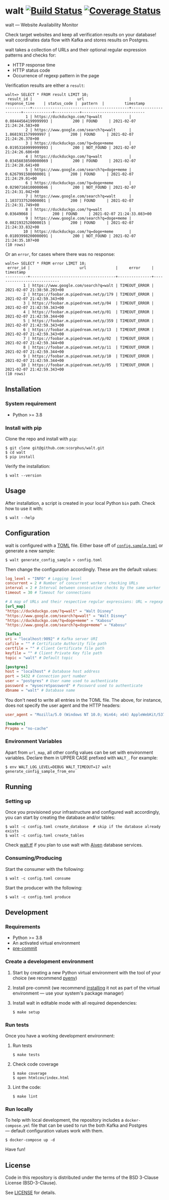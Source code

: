 # walt [![Build Status][build-badge]][action-link] [![Coverage Status][codecov-badge]][codecov-link]

walt — Website Availability Monitor

Check target websites and keep all verification results on your database! walt
coordinates data flow with Kafka and stores results on Postgres.

walt takes a collection of URLs and their optional regular expression patterns
and checks for:

-   HTTP response time
-   HTTP status code
-   Occurrence of regexp pattern in the page

Verification results are either a `result`:

    walt=> SELECT * FROM result LIMIT 10;
     result_id |                    url                    |    response_time    | status_code |  pattern  |         timestamp          
    -----------+-------------------------------------------+---------------------+-------------+-----------+----------------------------
             1 | https://duckduckgo.com/?q=walt            | 0.08444564199999993 |         200 | FOUND     | 2021-02-07 21:24:24.583+00
             2 | https://www.google.com/search?q=walt      |  1.8681911579999997 |         200 | FOUND     | 2021-02-07 21:24:26.378+00
             3 | https://duckduckgo.com/?q=doge+meme       | 0.01953169999999993 |         200 | NOT_FOUND | 2021-02-07 21:24:26.606+00
             4 | https://duckduckgo.com/?q=walt            | 0.03456038500000069 |         200 | FOUND     | 2021-02-07 21:24:28.641+00
             5 | https://www.google.com/search?q=doge+meme |  0.6267991500000001 |         200 | FOUND     | 2021-02-07 21:24:29.01+00
             6 | https://duckduckgo.com/?q=doge+meme       | 0.02907168100000046 |         200 | NOT_FOUND | 2021-02-07 21:24:31.042+00
             7 | https://www.google.com/search?q=walt      |  1.1037337520000001 |         200 | FOUND     | 2021-02-07 21:24:31.749+00
             8 | https://duckduckgo.com/?q=walt            |          0.03649068 |         200 | FOUND     | 2021-02-07 21:24:33.083+00
             9 | https://www.google.com/search?q=doge+meme |  0.0821932520000015 |         200 | FOUND     | 2021-02-07 21:24:33.832+00
            10 | https://duckduckgo.com/?q=doge+meme       | 0.01893998200000091 |         200 | NOT_FOUND | 2021-02-07 21:24:35.107+00
    (10 rows)

Or an `error`, for cases where there was no response:

    walt=> SELECT * FROM error LIMIT 10;
     error_id |                      url             |     error     |         timestamp          
    ----------+--------------------------------------+---------------+----------------------------
            1 | https://www.google.com/search?q=walt | TIMEOUT_ERROR | 2021-02-07 21:38:50.293+00
            2 | https://foobar.m.pipedream.net/p/179 | TIMEOUT_ERROR | 2021-02-07 21:42:59.343+00
            3 | https://foobar.m.pipedream.net/p/04  | TIMEOUT_ERROR | 2021-02-07 21:42:59.343+00
            4 | https://foobar.m.pipedream.net/p/01  | TIMEOUT_ERROR | 2021-02-07 21:42:59.344+00
            5 | https://foobar.m.pipedream.net/p/359 | TIMEOUT_ERROR | 2021-02-07 21:42:59.343+00
            6 | https://foobar.m.pipedream.net/p/13  | TIMEOUT_ERROR | 2021-02-07 21:42:59.343+00
            7 | https://foobar.m.pipedream.net/p/02  | TIMEOUT_ERROR | 2021-02-07 21:42:59.344+00
            8 | https://foobar.m.pipedream.net/p/11  | TIMEOUT_ERROR | 2021-02-07 21:42:59.344+00
            9 | https://foobar.m.pipedream.net/p/10  | TIMEOUT_ERROR | 2021-02-07 21:42:59.344+00
           10 | https://foobar.m.pipedream.net/p/05  | TIMEOUT_ERROR | 2021-02-07 21:42:59.343+00
    (10 rows)

## Installation

### System requirement

-   Python >= 3.8

### Install with pip

Clone the repo and install with `pip`:

    $ git clone git@github.com:scorphus/walt.git
    $ cd walt
    $ pip install

Verify the installation:

    $ walt --version

## Usage

After installation, a script is created in your local Python `bin` path. Check
how to use it with:

    $ walt --help

## Configuration

walt is configured with a [TOML][] file. Either base off of
[`config.sample.toml`][config.sample.toml] or generate a new sample:

    $ walt generate_config_sample > config.toml

Then change the configuration accordingly. These are the default values:

```toml
log_level = "INFO" # Logging level
concurrent = 2 # Number of concurrent workers checking URLs
interval = 2 # Interval between consecutive checks by the same worker
timeout = 30 # Timeout for connections

# A map of URLs and their respective regular expressions: URL = regexp pattern
[url_map]
"https://duckduckgo.com/?q=walt" = "Walt Disney"
"https://www.google.com/search?q=walt" = "Walt Disney"
"https://duckduckgo.com/?q=doge+meme" = "Kabosu"
"https://www.google.com/search?q=doge+meme" = "Kabosu"

[kafka]
uri = "localhost:9092" # Kafka server URI
cafile = "" # Certificate Authority file path
certfile = "" # Client Certificate file path
keyfile = "" # Client Private Key file path
topic = "walt" # Default topic

[postgres]
host = "localhost" # Database host address
port = 5432 # Connection port number
user = "postgres" # User name used to authenticate
password = "mysecretpassword" # Password used to authenticate
dbname = "walt" # Database name

```

You don't need to write all entries in the TOML file. The above, for instance,
does not specify the user agent and the HTTP headers:

```toml
user_agent = "Mozilla/5.0 (Windows NT 10.0; Win64; x64) AppleWebKit/537.36 (KHTML, like Gecko) Chrome/87.0.4280.141 Safari/537.36"

[headers]
Pragma = "no-cache"
```

### Environment Variables

Apart from `url_map`, all other config values can be set with environment
variables. Declare them in UPPER CASE prefixed with `WALT_`. For example:

    $ env WALT_LOG_LEVEL=DEBUG WALT_TIMEOUT=17 walt generate_config_sample_from_env

## Running

### Setting up

Once you provisioned your infrastructure and configured walt accordingly, you
can start by creating the database and/or tables:

    $ walt -c config.toml create_database  # skip if the database already exists
    $ walt -c config.toml create_tables

Check [walt.tf][] if you plan to use walt with [Aiven][] database services.

### Consuming/Producing

Start the consumer with the following:

    $ walt -c config.toml consume

Start the producer with the following:

    $ walt -c config.toml produce

## Development

### Requirements

-   Python >= 3.8
-   An activated virtual environment
-   [pre-commit][]

### Create a development environment

1.  Start by creating a new Python virtual environment with the tool of your
    choice (we recommend [pyenv][])

2.  Install pre-commit (we recommend [installing][pre-commit-install] it not as
    part of the virtual environment — use your system's package manager)

3.  Install walt in editable mode with all required dependencies:

        $ make setup

### Run tests

Once you have a working development environment:

1.  Run tests

        $ make tests

2.  Check code coverage

        $ make coverage
        $ open htmlcov/index.html

3.  Lint the code:

        $ make lint

### Run locally

To help with local development, the repository includes a `docker-compose.yml`
file that can be used to run the both Kafka and Postgres — default configuration
values work with them.

    $ docker-compose up -d

Have fun!

## License

Code in this repository is distributed under the terms of the BSD 3-Clause
License (BSD-3-Clause).

See [LICENSE][] for details.

[build-badge]: https://github.com/scorphus/walt/workflows/Python/badge.svg
[action-link]: https://github.com/scorphus/walt/actions?query=workflow%3APython
[codecov-badge]: https://codecov.io/gh/scorphus/walt/branch/main/graph/badge.svg
[codecov-link]: https://codecov.io/gh/scorphus/walt
[toml]: https://gist.github.com/njsmith/78f68204c5d969f8c8bc645ef77d4a8f#summary
[config.sample.toml]: config.sample.toml
[walt.tf]: https://github.com/scorphus/walt.tf
[aiven]: https://aiven.io/
[pre-commit]: https://pre-commit.com
[pre-commit-install]: https://pre-commit.com/#install
[pyenv]: https://github.com/pyenv/pyenv
[license]: LICENSE
